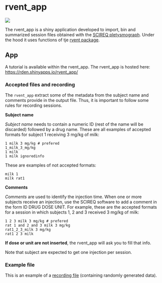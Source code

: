 
<!-- README.md is generated from README.Rmd. Please edit that file -->

# rvent\_app

<!-- badges: start -->

[![](https://img.shields.io/badge/devel%20version-0.2.0.9000-blue.svg)](https://github.com/https://github.com/c1au6i0/rvent_app)
<!-- badges: end -->

The rvent\_app is a shiny application developed to import, bin and
summarized session files obtained with the [SCIREQ
pletysmograph](https://www.scireq.com/). Under the hood it uses
functions of tje [rvent package](https://github.com/c1au6i0/rvent).

## App

A tutorial is available within the rvent\_app. The rvent\_app is hosted
here: <https://rden.shinyapps.io/rvent_app/>

### Accepted files and recording

The `rvent_app` extract some of the metadata from the subject name and
comments provide in the output file. Thus, it is important to follow
some rules for recording sessions.

**Subject name**

*Subject name* needs to contain a numeric ID (rest of the name will be
discarded) followed by a drug name. These are all examples of accepted
formats for subject 1 receiving 3 mg/kg of milk:

    1 milk 3 mg/kg # prefered
    1_milk_3_mg/kg
    1 milk
    1 milk ignoredinfo

These are examples of not accepted formats:

    milk 1
    milk rat1

**Comments**

*Comments* are used to identify the injection time. When one or more
subjects receive an injection, use the SCIREQ software to add a comment
in the form ID DRUG DOSE UNIT. For example, these are the accepted
formats for a session in which subjects 1, 2 and 3 received 3 mg/kg of
milk:

    1 2 3 milk 3 mg/kg # prefered
    rat 1 and 2 and 3 milk 3 mg/kg
    rat1_2_3_milk 3 mg/kg
    rat1 2 3 milk

**If dose or unit are not inserted**, the rvent\_app will ask you to
fill that info.

Note that subject are expected to get one injection per session.

### Example file

This is an example of a [recording
file](https://1drv.ms/t/s!Am3aUTxhPMS8iM43UVMJXhO4mNCecw?e=ANMwWP)
(containing randomly generated data).
